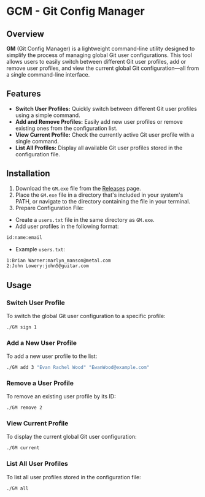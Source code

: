 # GCM - Git Config Manager

## Overview

**GM** (Git Config Manager) is a lightweight command-line utility designed to simplify the process of managing global Git user configurations. This tool allows users to easily switch between different Git user profiles, add or remove user profiles, and view the current global Git configuration—all from a single command-line interface.

## Features

* **Switch User Profiles:** Quickly switch between different Git user profiles using a simple command.
* **Add and Remove Profiles:** Easily add new user profiles or remove existing ones from the configuration list.
* **View Current Profile:** Check the currently active Git user profile with a single command.
* **List All Profiles:** Display all available Git user profiles stored in the configuration file.

## Installation

1. Download the `GM.exe` file from the [Releases](https://github.com/incatswetrust/GCM/releases) page.
2. Place the `GM.exe` file in a directory that's included in your system's PATH, or navigate to the directory containing the file in your terminal.
3. Prepare Configuration File:
* Create a `users.txt` file in the same directory as `GM.exe`.
* Add user profiles in the following format:
```txt
id:name:email
```
* Example `users.txt`:
```txt
1:Brian Warner:marlyn_manson@metal.com
2:John Lowery:john5@guitar.com
```

## Usage

### Switch User Profile

To switch the global Git user configuration to a specific profile:
```bash
./GM sign 1
```

### Add a New User Profile

To add a new user profile to the list:
```bash
./GM add 3 "Evan Rachel Wood" "EwanWood@example.com"
```

### Remove a User Profile

To remove an existing user profile by its ID:
```bash
./GM remove 2
```

### View Current Profile

To display the current global Git user configuration:
```bash
./GM current
```

### List All User Profiles

To list all user profiles stored in the configuration file:
```bash
./GM all
```


